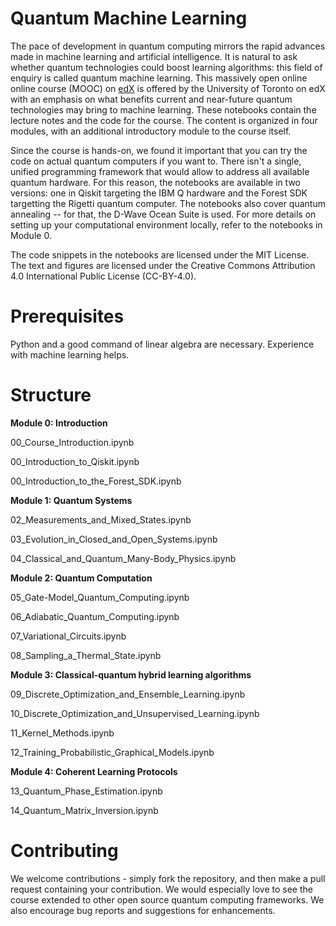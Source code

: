 # Quantum Machine Learning

The pace of development in quantum computing mirrors the rapid advances made in machine learning and artificial intelligence. It is natural to ask whether quantum technologies could boost learning algorithms: this field of enquiry is called quantum machine learning. This massively open online online course (MOOC) on [edX](https://www.edx.org/course/quantum-machine-learning) is offered by the University of Toronto on edX with an emphasis on what benefits current and near-future quantum technologies may bring to machine learning. These notebooks contain the lecture notes and the code for the course. The content is organized in four modules, with an additional introductory module to the course itself.

Since the course is hands-on, we found it important that you can try the code on actual quantum computers if you want to. There isn't a single, unified programming framework that would allow to address all available quantum hardware. For this reason, the notebooks are available in two versions: one in Qiskit targeting the IBM Q hardware and the Forest SDK targetting the Rigetti quantum computer. The notebooks also cover quantum annealing -- for that, the D-Wave Ocean Suite is used. For more details on setting up your computational environment locally, refer to the notebooks in Module 0.

The code snippets in the notebooks are licensed under the MIT License. The text and figures are licensed under the Creative Commons Attribution 4.0 International Public License (CC-BY-4.0).

# Prerequisites

Python and a good command of linear algebra are necessary. Experience with machine learning helps.

# Structure

**Module 0: Introduction**

00_Course_Introduction.ipynb

00_Introduction_to_Qiskit.ipynb

00_Introduction_to_the_Forest_SDK.ipynb

**Module 1: Quantum Systems**

02_Measurements_and_Mixed_States.ipynb

03_Evolution_in_Closed_and_Open_Systems.ipynb

04_Classical_and_Quantum_Many-Body_Physics.ipynb

**Module 2: Quantum Computation**

05_Gate-Model_Quantum_Computing.ipynb

06_Adiabatic_Quantum_Computing.ipynb

07_Variational_Circuits.ipynb

08_Sampling_a_Thermal_State.ipynb

**Module 3: Classical-quantum hybrid learning algorithms**

09_Discrete_Optimization_and_Ensemble_Learning.ipynb

10_Discrete_Optimization_and_Unsupervised_Learning.ipynb

11_Kernel_Methods.ipynb

12_Training_Probabilistic_Graphical_Models.ipynb

**Module 4: Coherent Learning Protocols**

13_Quantum_Phase_Estimation.ipynb

14_Quantum_Matrix_Inversion.ipynb

# Contributing

We welcome contributions - simply fork the repository, and then make a pull request containing your contribution. We would especially love to see the course extended to other open source quantum computing frameworks. We also encourage bug reports and suggestions for enhancements.
